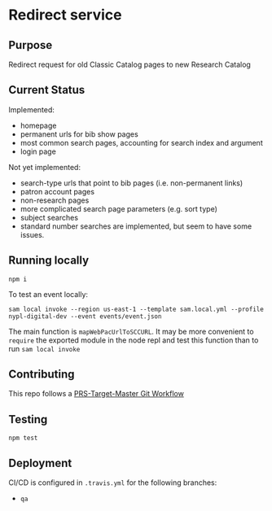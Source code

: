 # Redirect service

## Purpose

Redirect request for old Classic Catalog pages to new Research Catalog

## Current Status

Implemented:

- homepage
- permanent urls for bib show pages
- most common search pages, accounting for search index and argument
- login page

Not yet implemented:

- search-type urls that point to bib pages (i.e. non-permanent links)
- patron account pages
- non-research pages
- more complicated search page parameters (e.g. sort type)
- subject searches
- standard number searches are implemented, but seem to have some issues.

## Running locally

```
npm i
```

To test an event locally:
```
sam local invoke --region us-east-1 --template sam.local.yml --profile nypl-digital-dev --event events/event.json
```

The main function is `mapWebPacUrlToSCCURL`. It may be more convenient to `require` the exported module in the node repl and test this function than to run `sam local invoke`

## Contributing


This repo follows a [PRS-Target-Master Git Workflow](https://github.com/NYPL/engineering-general/blob/a19c78b028148465139799f09732e7eb10115eef/standards/git-workflow.md#prs-target-master-merge-to-deployment-branches)

## Testing

`npm test`

## Deployment

CI/CD is configured in `.travis.yml` for the following branches:

- `qa`
